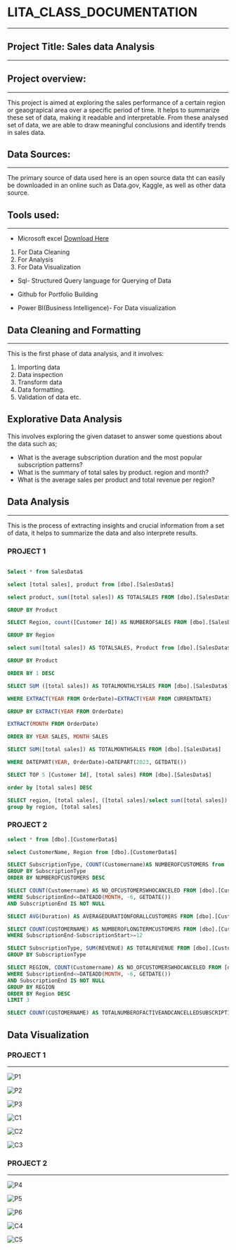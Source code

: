 # LITA_CLASS_DOCUMENTATION
---
## Project Title: Sales data Analysis
---
## Project overview:
---
This project is aimed at exploring the sales performance of a certain region or geaograpical area over a specific period of time. It helps to summarize these set of data, making it readable and interpretable. From these analysed set of data, we are able to draw meaningful conclusions and identify trends in sales data.

## Data Sources:
---
The primary source of data used here is an open source data tht can easily be downloaded in an online such as Data.gov, Kaggle, as well as other data source.

## Tools used:
---
- Microsoft excel [Download Here](https://www.microsoft.com)
1. For Data Cleaning
2. For Analysis
3. For Data Visualization

- Sql- Structured Query language for Querying of Data

- Github for Portfolio Building

- Power BI(Business Intelligence)- For Data visualization


## Data Cleaning and Formatting
---
This is the first phase of data analysis, and it involves:
1. Importing data
2. Data inspection
3. Transform data
4. Data formatting.
5. Validation of data etc.

## Explorative Data Analysis 

This involves exploring the given dataset to answer some questions about the data such as;

- What is the average subscription duration and the most popular subscription patterns?
- What is the summary of total sales by product. region and month?
- What is the average sales per product and total revenue per region?

## Data Analysis
---
This is the process of extracting insights and crucial information from a set of data, it helps to summarize the data and also interprete results. 

### PROJECT 1

```SQL

Select * from SalesData$

select [total sales], product from [dbo].[SalesData$]

select product, sum([total sales]) AS TOTALSALES FROM [dbo].[SalesData$]

GROUP BY Product

SELECT Region, count([Customer Id]) AS NUMBEROFSALES FROM [dbo].[SalesData$]

GROUP BY Region

select sum([total sales]) AS TOTALSALES, Product from [dbo].[SalesData$]

GROUP BY Product

ORDER BY 1 DESC

SELECT SUM ([total sales]) AS TOTALMONTHLYSALES FROM [dbo].[SalesData$]

WHERE EXTRACT(YEAR FROM OrderDate)=EXTRACT(YEAR FROM CURRENTDATE)

GROUP BY EXTRACT(YEAR FROM OrderDate)

EXTRACT(MONTH FROM OrderDate)

ORDER BY YEAR SALES, MONTH SALES

SELECT SUM([total sales]) AS TOTALMONTHSALES FROM [dbo].[SalesData$]

WHERE DATEPART(YEAR, OrderDate)=DATEPART(2023, GETDATE())

SELECT TOP 5 [Customer Id], [total sales] FROM [dbo].[SalesData$]

order by [total sales] DESC

SELECT region, [total sales], ([total sales]/select sum([total sales]) from [dbo].[SalesData$])*100 as percentage of total sales from [dbo].[SalesData$]
group by region, [total sales]
```

### PROJECT 2
```SQL
select * from [dbo].[CustomerData$]

select CustomerName, Region from [dbo].[CustomerData$]

SELECT SubscriptionType, COUNT(Customername)AS NUMBEROFCUSTOMERS from [dbo].[CustomerData$]
GROUP BY SubscriptionType
ORDER BY NUMBEROFCUSTOMERS DESC

SELECT COUNT(Customername) AS NO_OFCUSTOMERSWHOCANCELED FROM [dbo].[CustomerData$]
WHERE SubscriptionEnd<=DATEADD(MONTH, -6, GETDATE())
AND SubscriptionEnd IS NOT NULL

SELECT AVG(Duration) AS AVERAGEDURATIONFORALLCUSTOMERS FROM [dbo].[CustomerData$]SELECT AVG(Duration) AS AVERAGEDURATIONFORALLCUSTOMERS FROM [dbo].[CustomerData$]

SELECT COUNT(CUSTOMERNAME) AS NUMBEROFLONGTERMCUSTOMERS FROM [dbo].[CustomerData$]
WHERE SubscriptionEnd-SubscriptionStart>=12

SELECT SubscriptionType, SUM(REVENUE) AS TOTALREVENUE FROM [dbo].[CustomerData$]
GROUP BY SubscriptionType

SELECT REGION, COUNT(Customername) AS NO_OFCUSTOMERSWHOCANCELED FROM [dbo].[CustomerData$]
WHERE SubscriptionEnd<=DATEADD(MONTH, -6, GETDATE())
AND SubscriptionEnd IS NOT NULL
GROUP BY REGION
ORDER BY Region DESC 
LIMIT 3

SELECT COUNT(CUSTOMERNAME) AS TOTALNUMBEROFACTIVEANDCANCELLEDSUBSCRIPTION


```

## Data Visualization
### PROJECT 1
---
![P1](https://github.com/user-attachments/assets/598d805e-cafd-4adb-bd4c-96403b1f5b2d)

![P2](https://github.com/user-attachments/assets/cdb5c184-45b9-49d9-93e4-649ddcea2f1e)

![P3](https://github.com/user-attachments/assets/fcb501c7-5924-441f-a1d6-8f6ca06ac3be)

![C1](https://github.com/user-attachments/assets/33ee2260-51bd-4d7e-ba3e-5bdf0e9bac7b)

![C2](https://github.com/user-attachments/assets/2d8f74e5-7033-4fa7-a404-eca723048895)

![C3](https://github.com/user-attachments/assets/0080a9b2-b261-4734-aa2e-0ed354213701)

### PROJECT 2
---

![P4](https://github.com/user-attachments/assets/c7d6ee5f-45fa-4f41-ac0d-c6dd162916d8)

![P5](https://github.com/user-attachments/assets/afe68eab-4633-43c3-9f4f-f5344128243a)

![P6](https://github.com/user-attachments/assets/67bc0609-fa83-42b2-8394-14cb51e2666c)

![C4](https://github.com/user-attachments/assets/5400e88e-d71b-4c0a-88d5-6be9980d2e71)

![C5](https://github.com/user-attachments/assets/f499581d-4c40-414a-9eea-787ae8fe48bd)






